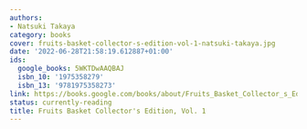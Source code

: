 ```yaml
---
authors:
- Natsuki Takaya
category: books
cover: fruits-basket-collector-s-edition-vol-1-natsuki-takaya.jpg
date: '2022-06-28T21:58:19.612887+01:00'
ids:
  google_books: 5WKTDwAAQBAJ
  isbn_10: '1975358279'
  isbn_13: '9781975358273'
link: https://books.google.com/books/about/Fruits_Basket_Collector_s_Edition_Vol_1.html?hl=&id=5WKTDwAAQBAJ
status: currently-reading
title: Fruits Basket Collector's Edition, Vol. 1
---
```

